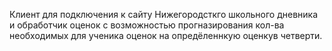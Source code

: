 Клиент для подключения к сайту Нижегородсткго школьного дневника и обработчик оценок с возможностью прогназирования кол-ва необходимых для ученика оценок на опредёленнкую оценкув четверти.
